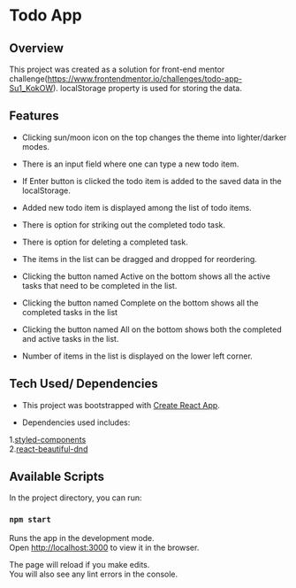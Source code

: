 # Todo App

## Overview

This project was created as a solution for front-end mentor challenge(https://www.frontendmentor.io/challenges/todo-app-Su1_KokOW). localStorage property is used for storing the data.

## Features

- Clicking sun/moon icon on the top changes the theme into lighter/darker modes.

- There is an input field where one can type a new todo item.

- If Enter button is clicked the todo item is added to the saved data in the localStorage. 

- Added new todo item is displayed among the list of todo items.

- There is option for striking out the completed todo task.

- There is option for deleting a completed task.

- The items in the list can be dragged and dropped for reordering.

- Clicking the button named Active on the bottom shows all the active tasks that need to be completed in the list.

- Clicking the button named Complete on the bottom shows all the completed tasks in the list 

- Clicking the button named All on the bottom shows both the completed and active tasks in the list.

- Number of items in the list is displayed on the lower left corner.


## Tech Used/ Dependencies

- This project was bootstrapped with [Create React App](https://github.com/facebook/create-react-app).

- Dependencies used includes: <br>

1.[styled-components](https://www.npmjs.com/package/styled-components) <br>
2.[react-beautiful-dnd](https://www.npmjs.com/package/react-beautiful-dnd) <br>


## Available Scripts

In the project directory, you can run:

### `npm start`

Runs the app in the development mode.\
Open [http://localhost:3000](http://localhost:3000) to view it in the browser.

The page will reload if you make edits.\
You will also see any lint errors in the console.

